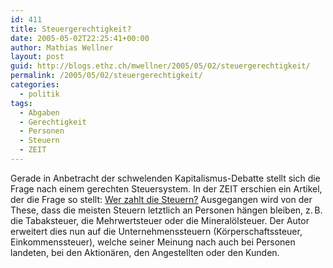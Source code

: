 ```yaml
---
id: 411
title: Steuergerechtigkeit?
date: 2005-05-02T22:25:41+00:00
author: Mathias Wellner
layout: post
guid: http://blogs.ethz.ch/mwellner/2005/05/02/steuergerechtigkeit/
permalink: /2005/05/02/steuergerechtigkeit/
categories:
  - politik
tags:
  - Abgaben
  - Gerechtigkeit
  - Personen
  - Steuern
  - ZEIT
---
```

Gerade in Anbetracht der schwelenden Kapitalismus-Debatte stellt sich die Frage nach einem gerechten Steuersystem. In der ZEIT erschien ein Artikel, der die Frage so stellt: [Wer zahlt die Steuern?](http://www.zeit.de/2005/18/85konom) Ausgegangen wird von der These, dass die meisten Steuern letztlich an Personen hängen bleiben, z.&thinsp;B. die Tabaksteuer, die Mehrwertsteuer oder die Mineralölsteuer. Der Autor erweitert dies nun auf die Unternehmenssteuern (Körperschaftssteuer, Einkommenssteuer), welche seiner Meinung nach auch bei Personen landeten, bei den Aktionären, den Angestellten oder den Kunden.
